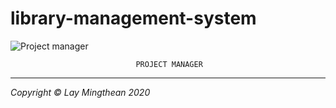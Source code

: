 # library-management-system

![Project manager](https://scontent.fpnh10-1.fna.fbcdn.net/v/t1.0-9/72560567_2514229935471414_3442531371392696320_o.jpg?_nc_cat=111&_nc_sid=7aed08&_nc_ohc=QsCObslOHuAAX_UXoSi&_nc_ht=scontent.fpnh10-1.fna&oh=6e34db7e6dbf66ed3a30d0a0859b3336&oe=5F1B452E)
```
				            PROJECT MANAGER
``` 


___

*Copyright © Lay Mingthean 2020*
